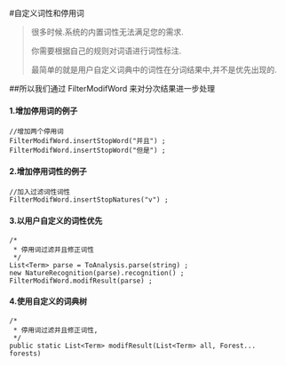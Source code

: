 #自定义词性和停用词

> 很多时候.系统的内置词性无法满足您的需求.
> 
> 你需要根据自己的规则对词语进行词性标注.
> 
> 最简单的就是用户自定义词典中的词性在分词结果中,并不是优先出现的.


##所以我们通过  FilterModifWord 来对分次结果进一步处理
       
#### 1.增加停用词的例子
	//增加两个停用词
	FilterModifWord.insertStopWord("并且") ;
    FilterModifWord.insertStopWord("但是") ;
    
    
#### 2.增加停用词性的例子
	//加入过滤词性词性
	FilterModifWord.insertStopNatures("v") ;
	
	
#### 3.以用户自定义的词性优先
	/*
	 * 停用词过滤并且修正词性
	 */
	List<Term> parse = ToAnalysis.parse(string) ;
	new NatureRecognition(parse).recognition() ;
	FilterModifWord.modifResult(parse) ;
	
#### 4.使用自定义的词典树
	/*
	 * 停用词过滤并且修正词性,
	 */
	public static List<Term> modifResult(List<Term> all, Forest... forests) 
